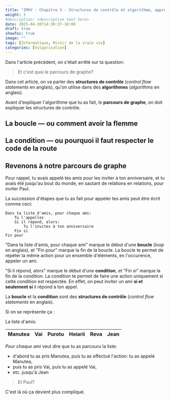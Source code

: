 ```yaml
---
title: "IMVV - Chapitre 3 - Structures de contrôle et algorithme, apprendre à réfléchir"
weight: 3
#description: <descriptive text here>
date: 2025-04-30T14:30:37-10:00
draft: true
showToc: true
image: ""
tags: [Informatique, Miroir de la vraie vie]
categories: [Vulgarisation]
---
```


Dans l'article précédent, on s'était arrêté sur ta question:

>Et c'est quoi le parcours de graphe?

Dans cet article, on va parler des **structures de contrôle** (*control flow statements* en anglais), qu'on utilise dans des **algorithmes** (*algorithms* en anglais).

Avant d'expliquer l'algorithme que tu as fait, le **parcours de graphe**, on doit expliquer les structures de contrôle.

## La boucle — ou comment avoir la flemme

## La condition — ou pourquoi il faut respecter le code de la route

## Revenons à notre parcours de graphe

Pour rappel, tu avais appelé tes amis pour les inviter à ton anniversaire, et tu avais été jusqu'au bout du monde, en sautant de relations en relations, pour inviter Paul.

La succession d'étapes que tu as fait pour appeler tes amis peut être écrit comme ceci:

```
Dans ta liste d'amis, pour chaque ami:
    Tu l'appelles
    Si il répond, alors:
        Tu l'invites à ton anniversaire
    Fin si
Fin pour
```

"Dans ta liste d'amis, pour chaque ami" marque le début d'une **boucle** (*loop* en anglais), et "Fin pour" marque la fin de la boucle.
La boucle te permet de répéter la même action pour un ensemble d'éléments, en l'occurence, appeler un ami.

"Si il répond, alors" marque le début d'une **condition**, et "Fin si" marque la fin de la condition.
La condition te permet de faire une action uniquement si cette condition est respectée. En effet, on peut inviter un ami **si et seulement si** il répond à ton appel.

La **boucle** et la **condition** sont des **structures de contrôle** (*control flow statements* en anglais). 

Si on se représente ça :

La liste d'amis: 

|Manutea|Vai|Purotu|Heiarii|Reva|Jean|
|---|---|---|---|---|---|

*Pour chaque ami* veut dire que tu as parcouru la liste:
- d'abord tu as pris Manutea, puis tu as effectué l'action: tu as appelé Manutea,
- puis tu as pris Vai, puis tu as appelé Vai,
- etc. jusqu'à Jean

>Et Paul?

C'est là où ça devient plus compliqué.

